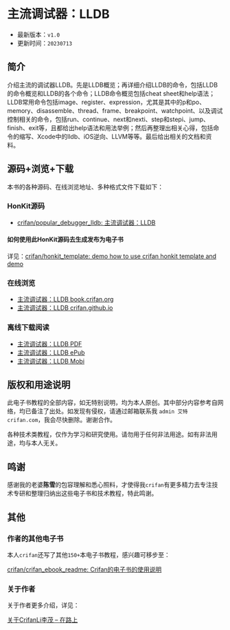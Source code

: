 # 主流调试器：LLDB

* 最新版本：`v1.0`
* 更新时间：`20230713`

## 简介

介绍主流的调试器LLDB。先是LLDB概览；再详细介绍LLDB的命令，包括LLDB的命令概览和LLDB的各个命令；LLDB命令概览包括cheat sheet和help语法；LLDB常用命令包括image、register、expression，尤其是其中的p和po、memory、disassemble、thread、frame、breakpoint、watchpoint、以及调试控制相关的命令，包括run、continue、next和nexti、step和stepi、jump、finish、exit等，且都给出help语法和用法举例；然后再整理出相关心得，包括命令的缩写、Xcode中的lldb、iOS逆向、LLVM等等。最后给出相关的文档和资料。

## 源码+浏览+下载

本书的各种源码、在线浏览地址、多种格式文件下载如下：

### HonKit源码

* [crifan/popular_debugger_lldb: 主流调试器：LLDB](https://github.com/crifan/popular_debugger_lldb)

#### 如何使用此HonKit源码去生成发布为电子书

详见：[crifan/honkit_template: demo how to use crifan honkit template and demo](https://github.com/crifan/honkit_template)

### 在线浏览

* [主流调试器：LLDB book.crifan.org](https://book.crifan.org/books/popular_debugger_lldb/website/)
* [主流调试器：LLDB crifan.github.io](https://crifan.github.io/popular_debugger_lldb/website/)

### 离线下载阅读

* [主流调试器：LLDB PDF](https://book.crifan.org/books/popular_debugger_lldb/pdf/popular_debugger_lldb.pdf)
* [主流调试器：LLDB ePub](https://book.crifan.org/books/popular_debugger_lldb/epub/popular_debugger_lldb.epub)
* [主流调试器：LLDB Mobi](https://book.crifan.org/books/popular_debugger_lldb/mobi/popular_debugger_lldb.mobi)

## 版权和用途说明

此电子书教程的全部内容，如无特别说明，均为本人原创。其中部分内容参考自网络，均已备注了出处。如发现有侵权，请通过邮箱联系我 `admin 艾特 crifan.com`，我会尽快删除。谢谢合作。

各种技术类教程，仅作为学习和研究使用。请勿用于任何非法用途。如有非法用途，均与本人无关。

## 鸣谢

感谢我的老婆**陈雪**的包容理解和悉心照料，才使得我`crifan`有更多精力去专注技术专研和整理归纳出这些电子书和技术教程，特此鸣谢。

## 其他

### 作者的其他电子书

本人`crifan`还写了其他`150+`本电子书教程，感兴趣可移步至：

[crifan/crifan_ebook_readme: Crifan的电子书的使用说明](https://github.com/crifan/crifan_ebook_readme)

### 关于作者

关于作者更多介绍，详见：

[关于CrifanLi李茂 – 在路上](https://www.crifan.org/about/)
